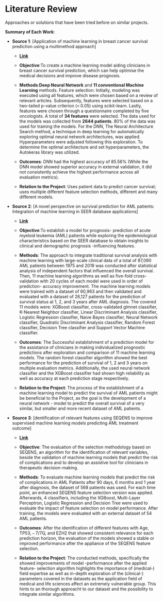 # Literature Review

Approaches or solutions that have been tried before on similar projects.

**Summary of Each Work**:

- **Source 1**: [Application of machine learning in breast cancer survival prediction using a multimethod approach]

  - **[Link](https://www.nature.com/articles/s41598-024-81734-y!)**
  - **Objective**:To create a machine learning model aiding clinicians in breast cancer survival prediction, which can help optimise the medical decisions and improve disease prognosis.

  - **Methods**:**Deep Neural Network** and **11 conventional Machine Learning** methods. Feature selection: Initially, modeling was executed using all features, which were chosen based on a review of relevant articles. Subsequently, features were selected based on a two-tailed p-value criterion (< 0.05) using scikit-learn. Lastly, features were chosen through a questionnaire completed by five oncologists. A total of **34 features** were  selected. The data used for the models was collected from **2644 patients**. 80% of the data was used for training the models. For the DNN, The Neural Architecture Search method, a technique in deep learning for automatically exploring optimal neural network architectures, was applied. Hyperparameters were adjusted following this exploration. To determine the optimal architecture and set hyperparameters, the Autokeras library was utilized.

  - **Outcomes**: DNN had the highest accuracy of 85.56% (While the DNN model showed superior accuracy in external validation, it did not consistently achieve the highest performance across all evaluation metrics).
  - **Relation to the Project**: Uses patient data to predict cancer survival; uses multiple different feature selection methods, different and many different models.


- **Source 2**: [A novel perspective on survival prediction for AML patients: Integration of machine learning in SEER database applications]

  - **[Link](https://pmc.ncbi.nlm.nih.gov/articles/PMC11795080)**
  - **Objective**:To establish a model for prognosis- prediction of  acute myeloid leukemia (AML) patients while exploring the epidemiological characteristics based on the SEER database to obtain insights to clinical and demographic prognosis -influencing features.

  - **Methods**: The approach to integrate traditional survival analysis with machine learning  with large-scale clinical data of a total of 87,090 AML patients between 1975 and 2019 was conducted after statistical analysis of independent factors that influenced the overall survival. Then, 11 machine learning algorithms as well as five-fold cross-validation with 20 cycles of each model were used in order of prediction- accuracy improvement.
The machine learning models were trained with a  dataset of 60,963 and then validated and evaluated with a dataset of  26,127 patients for the prediction of survival status at 1, 2, and 3 years after AML diagnosis.
The covered 11 models were: XGBoost classifier, cross-validated glmnet classifier, K-Nearest Neighbor classifier, Linear Discriminant Analysis classifier, Logistic Regression classifier, Naive Bayes classifier, Neural Network classifier, Quadratic Discriminant Analysis classifier, Random Forest classifier, Decision Tree classifier and Support Vector Machine classifier. 

  - **Outcomes**: The Successful establishment of a prediction model for the assistance of clinicians in making individualized prognostic predictions after exploration and comparison of 11 machine learning models.
The random forest classifier algorithm showed the best performance for the prediction of survival of 1, 2 and 3 years on multiple evaluation metrics. Additionally, the used neural network classifier and the XGBoost classifier had shown high reliability as well as accuracy at each prediction stage respectively.


  - **Relation to the Project**: The process of the establishment of a machine learning model to predict the survival of AML patients might be beneficial to the Project, as the goal is the development of a neural network - model to predict the overall survival of a very similar, but smaller and more recent dataset of AML patients.


- **Source 3**: [dentification of relevant features using SEQENS to improve supervised machine learning models predicting AML treatment outcome]

  - **[Link](https://link.springer.com/article/10.1186/s12911-025-03001-y)**
  - **Objective**: The evaluation of the selection methodology based on SEQENS, an algorithm for the identification of relevant variables, beside the validation of machine learning models that predict the risk of complications and to develop an assistive tool for clinicians in therapeutic decision-making.
  - **Methods**: To evaluate machine learning models that predict the risk of complications in AML Patients after 90 days, 6 months and 1 year after diagnosis, the dataset of 568 patients was used. For each time point, an enhanced SEQENS feature selection version was applied. Afterwards, 4 classifiers, including the XGBoost, Multi-Layer Perceptron, Logistic Regression and Decision Tree were used to evaluate the impact of feature selection on model performance.
After training, the models were evaluated with an external dataset of 54 AML patients.

  - **Outcomes**: After the identification of different features with Age, TP53, − 7/7Q, and EZH2 that showed consistent relevance for each prediction horizon, the evaluation of the models showed a stable or improved performance after the appliance of the SEQENS feature selection.

  - **Relation to the Project**: The conducted methods, specifically the showed improvements of model -performance after the applied feature- selection algorithm highlights the importance of (medical-) field expertise as well as in-depth exploration of the (clinical-) parameters covered in the datasets as the application field of medical and life sciences affect an extremely vulnerable group. This hints to an thorough approacht to our dataset and the possibility to integrate similar algorithms.

